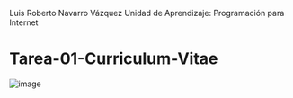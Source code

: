 Luis Roberto Navarro Vázquez 
Unidad de Aprendizaje: Programación para Internet 
# Tarea-01-Curriculum-Vitae
![image](https://user-images.githubusercontent.com/111943639/186328259-2a6da4ce-2f64-4980-84ae-1442887a00ef.png)
